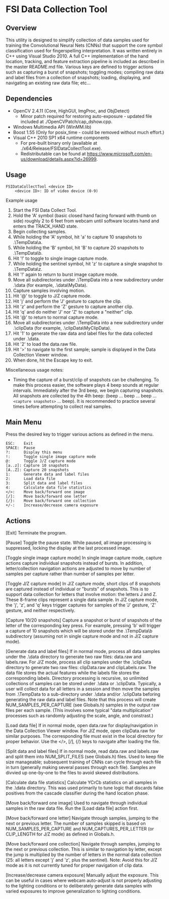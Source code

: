 FSI Data Collection Tool
========================

Overview
--------
This utility is designed to simplify collection of data samples used for training the Convolutional Neural Nets (CNNs) that support the core symbol classification used for fingerspelling interpretation.  It was written entirely in C++ using Visual Studio 2010.  A full C++ implementation of the hand location, tracking, and feature extraction pipeline is included as described in the master README.md file.  Various keys are defined to trigger actions such as capturing a burst of snapshots; toggling modes; compiling raw data and label files from a collection of snapshots; loading, displaying, and navigating an existing raw data file; etc...


Dependencies
------------
- OpenCV 2.4.11 (Core, HighGUI, ImgProc, and ObjDetect)
  - Minor patch required for restoring auto-exposure - updated file included at ./OpenCVPatch/cap_dshow.cpp.
- Windows Multimedia API (WinMM.lib)
- Boost 1.55 (Only for posix_time - could be removed without much effort.)
- Visual C++ 2010 SP1 x64 runtime components
  - For pre-built binary only (available at ./x64/Release/FSIDataCollectTool.exe).
  - Redistributable can be found at https://www.microsoft.com/en-us/download/details.aspx?id=26999.


Usage
-----
    FSIDataCollectTool <device ID>
        <device ID>: ID of video device (0-9)

Example usage

1. Start the FSI Data Collect Tool.
2. Hold the 'A' symbol (basic closed hand facing forward with thumb on side) roughly 2 to 6 feet from webcam until software locates hand and enters the TRACK_HAND state.
3. Begin collecting samples.
  1. While holding the 'A' symbol, hit 'a' to capture 10 snapshots to .\TempData\a.
  2. While holding the 'B' symbol, hit 'B' to capture 20 snapshots to .\TempData\b.
  3. Hit '!' to toggle to single image capture mode.
  4. While holding the sentinel symbol, hit 'z' to capture a single snapshot to .\TempData\z.
  5. Hit '!' again to return to burst image capture mode.
4. Move all subdirectories under .\TempData into a new subdirectory under .\data (for example, .\data\MyData).
5. Capture samples involving motion.
  1. Hit '@' to toggle to J/Z capture mode.
  2. Hit 'j' and perform the 'J' gesture to capture the clip.
  3. Hit 'z' and perform the 'Z' gesture to capture another clip.
  4. Hit 'q' and do neither 'J' nor 'Z' to capture a "neither" clip.
  5. Hit '@' to return to normal capture mode.
6. Move all subdirectories under .\TempData into a new subdirectory under .\clipData (for example, .\clipData\MyClipData).
7. Hit '1' to generate the raw data and label files for the data collected under .\data.
8. Hit '2' to load the data.raw file.
9. Hit '>' to navigate to the first sample; sample is displayed in the Data Collection Viewer window.
10. When done, hit the Escape key to exit.

Miscellaneous usage notes:
- Timing the capture of a burst/clip of snapshots can be challenging.  To make this process easier, the software plays 4 beep sounds at regular intervals.  Immediately after the 3rd beep, we begin capturing snapshots.  All snapshots are collected by the 4th beep: (beep ... beep ... beep ... `<capture snapshots>` ... beep).  It is recommended to practice several times before attempting to collect real samples.


Main Menu
---------
Press the desired key to trigger various actions as defined in the menu.

    ESC:    Exit
    SPACE:  Pause
    ?:      Display this menu
    !:      Toggle single image capture mode
    @:      Toggle J/Z capture mode
    [a..z]: Capture 10 snapshots
    [A..Z]: Capture 20 snapshots
    1:      Generate data and label files
    2:      Load data file
    3:      Split data and label files
    4:      Calculate data file statistics
    </>:    Move back/forward one image
    [/]:    Move back/forward one letter
    {/}:    Move back/forward one collection
    +/-:    Increase/decrease camera exposure


Actions
-------
[Exit]
Terminate the program.

[Pause]
Toggle the pause state.  While paused, all image processing is suppressed, locking the display at the last processed image.

[Toggle single image capture mode]
In single image capture mode, capture actions capture individual snapshots instead of bursts.  In addition, letter/collection navigation actions are adjusted to move by number of samples per capture rather than number of samples per letter.

[Toggle J/Z capture mode]
In J/Z capture mode, short clips of 8 snapshots are captured instead of individual or "bursts" of snapshots.  This is to support data collection for letters that involve motion: the letters J and Z.  These 8-frame clips represent a single data sample.  In J/Z capture mode, the 'j', 'z', and 'q' keys trigger captures for samples of the 'J' gesture, 'Z' gesture, and neither respectively.

[Capture 10/20 snapshots]
Capture a snapshot or burst of snapshots of the letter of the corresponding key press.  For example, pressing 'b' will trigger a capture of 10 snapshots which will be stored under the .\TempData\b subdirectory (assuming not in single capture mode and not in J/Z capture mode).

[Generate data and label files]
If in normal mode, process all data samples under the .\data directory to generate two raw files: data.raw and labels.raw.  For J/Z mode, process all clip samples under the .\clipData directory to generate two raw files: clipData.raw and clipLabels.raw.  The data file stores the actual features while the labels file stores the corresponding labels.  Directory processing is recursive, so unlimited collections of samples can be stored under .\data or .\clipData.  Typically, a user will collect data for all letters in a session and then move the samples from .\TempData to a sub-directory under .\data and/or .\clipData beforing generating the raw data and label files.
Note that this process will create NUM_SAMPLES_PER_CAPTURE (see Globals.h) samples in the output raw files per each sample.  (This involves some typical "data multiplication" processes such as randomly adjusting the scale, angle, and constrast.)

[Load data file]
If in normal mode, open data.raw for display/navigation in the Data Collection Viewer window.  For J/Z mode, open clipData.raw for similar purposes.  The corresponding file must exist in the local directory for proper behavior.  Use the </>, [/], {/} keys to navigate after loading the file.

[Split data and label files]
If in normal mode, read data.raw and labels.raw and split them into NUM_SPLIT_FILES (see Globals.h) files.  Used to keep file size manageable; subsequent training of CNNs can cycle through each file in turn (generally making several passes through each file).  Samples are divvied up one-by-one to the files to avoid skewed distributions.

[Calculate data file statistics]
Calculate YCrCb statistics on all samples in the .\data directory.  This was used primarily to tune logic that discards false positives from the cascade classifier during the hand location phase.

[Move back/forward one image]
Used to navigate through individual samples in the raw data file.  Run the [Load data file] action first.

[Move back/forward one letter]
Navigate through samples, jumping to the next or previous letter.  The number of samples skipped is based on NUM_SAMPLES_PER_CAPTURE and NUM_CAPTURES_PER_LETTER (or CLIP_LENGTH for J/Z mode) as defined in Globals.h.

[Move back/forward one collection]
Navigate through samples, jumping to the next or previous collection.  This is similar to navigation by letter, except the jump is multiplied by the number of letters in the normal data collection (25: all letters except 'j' and 'z', plus the sentinel).
Note: Avoid this for J/Z mode as it is not currently tuned for proper navigation of clip data.

[Increase/decrease camera exposure]
Manually adjust the exposure.  This can be useful in cases where webcam auto-adjust is not properly adjusting to the lighting conditions or to deliberately generate data samples with varied exposures to improve generalization to lighting conditions.